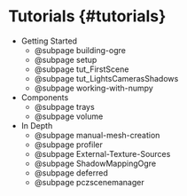 # Tutorials {#tutorials}

- Getting Started
    - @subpage building-ogre
    - @subpage setup
    - @subpage tut_FirstScene
    - @subpage tut_LightsCamerasShadows
    - @subpage working-with-numpy
- Components
    - @subpage trays
    - @subpage volume
- In Depth
    - @subpage manual-mesh-creation
    - @subpage profiler
    - @subpage External-Texture-Sources
    - @subpage ShadowMappingOgre
    - @subpage deferred
    - @subpage pczscenemanager
